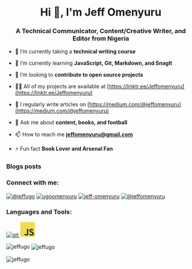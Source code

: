 <h1 align="center">Hi 👋, I'm Jeff Omenyuru</h1>
<h3 align="center">A Technical Communicator, Content/Creative Writer, and Editor from Nigeria</h3>

- 🔭 I’m currently taking a **technical writing course**

- 🌱 I’m currently learning **JavaScript, Git, Markdown, and SnagIt**

- 👯 I’m looking to **contribute to open source projects**

- 👨‍💻 All of my projects are available at [https://linktr.ee/Jeffomenyuru](https://linktr.ee/Jeffomenyuru)

- 📝 I regularly write articles on [https://medium.com/@jeffomenyuru](https://medium.com/@jeffomenyuru)

- 💬 Ask me about **content, books, and football**

- 📫 How to reach me **jeffomenyuru@gmail.com**

- ⚡ Fun fact **Book Lover and Arsenal Fan**

### Blogs posts
<!-- BLOG-POST-LIST:START -->
<!-- BLOG-POST-LIST:END -->

<h3 align="left">Connect with me:</h3>
<p align="left">
<a href="https://dev.to/@jeffugo" target="blank"><img align="center" src="https://raw.githubusercontent.com/rahuldkjain/github-profile-readme-generator/master/src/images/icons/Social/devto.svg" alt="@jeffugo" height="30" width="40" /></a>
<a href="https://twitter.com/ugoomenyuru" target="blank"><img align="center" src="https://raw.githubusercontent.com/rahuldkjain/github-profile-readme-generator/master/src/images/icons/Social/twitter.svg" alt="ugoomenyuru" height="30" width="40" /></a>
<a href="https://linkedin.com/in/jeff-omenyuru" target="blank"><img align="center" src="https://raw.githubusercontent.com/rahuldkjain/github-profile-readme-generator/master/src/images/icons/Social/linked-in-alt.svg" alt="jeff-omenyuru" height="30" width="40" /></a>
<a href="https://medium.com/@jeffomenyuru" target="blank"><img align="center" src="https://raw.githubusercontent.com/rahuldkjain/github-profile-readme-generator/master/src/images/icons/Social/medium.svg" alt="@jeffomenyuru" height="30" width="40" /></a>
</p>

<h3 align="left">Languages and Tools:</h3>
<p align="left"> <a href="https://git-scm.com/" target="_blank" rel="noreferrer"> <img src="https://www.vectorlogo.zone/logos/git-scm/git-scm-icon.svg" alt="git" width="40" height="40"/> </a> <a href="https://developer.mozilla.org/en-US/docs/Web/JavaScript" target="_blank" rel="noreferrer"> <img src="https://raw.githubusercontent.com/devicons/devicon/master/icons/javascript/javascript-original.svg" alt="javascript" width="40" height="40"/> </a> </p>

<p><img align="left" src="https://github-readme-stats.vercel.app/api/top-langs?username=jeffugo&show_icons=true&locale=en&layout=compact" alt="jeffugo" /></p>

<p>&nbsp;<img align="center" src="https://github-readme-stats.vercel.app/api?username=jeffugo&show_icons=true&locale=en" alt="jeffugo" /></p>

<p><img align="center" src="https://github-readme-streak-stats.herokuapp.com/?user=jeffugo&" alt="jeffugo" /></p>
